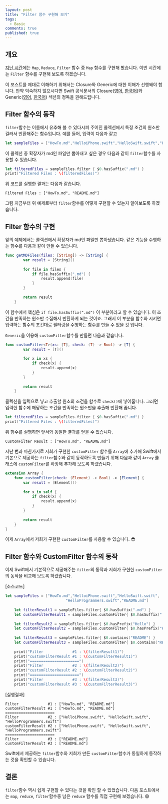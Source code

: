 ```yaml
---
layout: post
title: "Filter 함수 구현해 보기"
tags: 
  - Basic
comments: true
published: true
---
```


## 개요
[지난 시간](https://jusung.github.io/swift/Map-함수-구현해-보기/)에는 `Map`, `Reduce`, `Filter` 함수 중 `Map` 함수를 구현해 봤습니다. 이번 시간에는 `Filter` 함수를 구현해 보도록 하겠습니다.

이 포스트를 제대로 이해하기 위해서는 Closure와 Generic에 대한 이해가 선행돼야 합니다. 만약 익숙하지 않으시다면 Swift 공식문서의 Closure([영어](https://docs.swift.org/swift-book/LanguageGuide/Closures.html), [한국어](https://jusung.gitbook.io/the-swift-language-guide/untitled-4))와 Generic([영어](https://docs.swift.org/swift-book/LanguageGuide/Generics.html), [한국어](https://jusung.gitbook.io/the-swift-language-guide/untitled-18)) 섹션의 정독을 권해드립니다.

## Filter 함수의 동작
`filter`함수는 이름에서 유추해 볼 수 있다시피 주어진 콜렉션에서 특정 조건의 원소만 걸러서 반환해주는 함수입니다. 예를 들어, 입력이 다음과 같고

```swift
let sampleFiles = ["HowTo.md","HelloiPhone.swift","HelloSwift.swift","HelloProgrammers.swift","README.md"]
```

이 콜렉션 중 확장자가 md인 파일만 뽑아내고 싶은 경우 다음과 같이 `filter`함수를 사용할 수 있습니다.

```swift
let filteredFiles = sampleFiles.filter { $0.hasSuffix(".md") }
print("Filtered Files : \(filteredFiles)")
```

위 코드를 실행한 결과는 다음과 같습니다.

```
Filtered Files : ["HowTo.md", "README.md"]
```

그럼 지금부터 위 예제로부터 `filter`함수를 어떻게 구현할 수 있는지 알아보도록 하겠습니다.

## Filter 함수의 구현

앞의 예제에서는 콜렉션에서 확장자가 md인 파일만 뽑아냈습니다. 같은 기능을 수행하는 함수를 다음과 같이 만들 수 있습니다. 

```swift
func getMDFiles(files: [String]) -> [String] {
        var result = [String]()
        
        for file in files {
            if file.hasSuffix(".md") {
                result.append(file)
            }
        }
        
        return result
    }
```

이 함수에서 핵심은 `if file.hasSuffix(".md")` 이 부분이라고 할 수 있습니다. 이 조건을 만족하는 원소만 수집해서 반환하게 되는 것이죠. 그래서 이 부분을 함수화 시키면 입력하는 함수의 조건대로 필터링을 수행하는 함수를 만들 수 있을 것 입니다.

`Generic`을 이용해 `customFilter`함수를 만들면 다음과 같습니다.

```swift
func customFilter<T>(xs: [T], check: (T) -> Bool) -> [T] {
        var result = [T]()
        
        for x in xs {
            if check(x) {
                result.append(x)
            }
        }
        
        return result
    }
```

콜렉션을 입력으로 넣고 추출할 원소의 조건을 함수로 `check()`에 넣어줍니다. 그러면 입력한 함수에 해당하는 조건을 만족하는 원소만을 추출해 반환해 줍니다.

```swift
let filteredFiles = sampleFiles.filter { $0.hasSuffix(".md") }
print("Filtered Files : \(filteredFiles)")
```
위 함수를 실행하면 앞서와 동일한 결과를 얻을 수 있습니다.

```
CustomFilter Result : ["HowTo.md", "README.md"]
```

지난 번과 마찬가지로 저희가 구현한 `customFilter` 함수를 `Array`에 추가해 Swift에서 기본으로 제공하는 `filter`함수와 같이 동작하도록 만들기 위해 다음과 같이 `Array` 클래스에 `customFilter`를 확장해 추가해 보도록 하겠습니다.

```swift
extension Array {
    func customFilter(check: (Element) -> Bool) -> [Element] {
        var result = [Element]()
        
        for x in self {
            if check(x) {
                result.append(x)
            }
        }
        
        return result
    }
}
```
이제 `Array`에서 저희가 구현한 `customFilter`를 사용할 수 있습니다. 😎

## Filter 함수와 CustomFilter 함수의 동작
이제 Swift에서 기본적으로 제공해주는 `filter`의 동작과 저희가 구현한 `customFilter`의 동작을 비교해 보도록 하겠습니다.

[소스코드]

```swift
let sampleFiles = ["HowTo.md","HelloiPhone.swift","HelloSwift.swift",
                           "HelloProgrammers.swift","README.md"]
        
    let filterResult1 = sampleFiles.filter{ $0.hasSuffix(".md") }
    let customFilterResult1 = sampleFiles.customFilter{ $0.hasSuffix(".md") }
    
    let filterResult2 = sampleFiles.filter{ $0.hasPrefix("Hello") }
    let customFilterResult2 = sampleFiles.customFilter{ $0.hasPrefix("Hello") }
    
    let filterResult3 = sampleFiles.filter{ $0.contains("README") }
    let customFilterResult3 = sampleFiles.customFilter{ $0.contains("README") }
    
    print("Filter             #1 : \(filterResult1)")
    print("customFilterResult #1 : \(customFilterResult1)")
    print("======================")
    print("Filter             #2 : \(filterResult2)")
    print("customFilterResult #2 : \(customFilterResult2)")
    print("======================")
    print("Filter             #3 : \(filterResult3)")
    print("customFilterResult #3 : \(customFilterResult3)")
```

[실행결과]

```
Filter             #1 : ["HowTo.md", "README.md"]
customFilterResult #1 : ["HowTo.md", "README.md"]
======================
Filter             #2 : ["HelloiPhone.swift", "HelloSwift.swift", "HelloProgrammers.swift"]
customFilterResult #2 : ["HelloiPhone.swift", "HelloSwift.swift", "HelloProgrammers.swift"]
======================
Filter             #3 : ["README.md"]
customFilterResult #3 : ["README.md"]
```

Swift에서 제공하는 `filter`함수와 저희가 만든 `customFilter`함수가 동일하게 동작하는 것을 확인할 수 있습니다.

## 결론

`filter`함수 역시 쉽게 구현할 수 있다는 것을 확인 할 수 있었습니다. 다음 포스트에서는 `map`, `reduce`, `filter`함수중 남은 `reduce` 함수를 직접 구현해 보겠습니다. 😄
